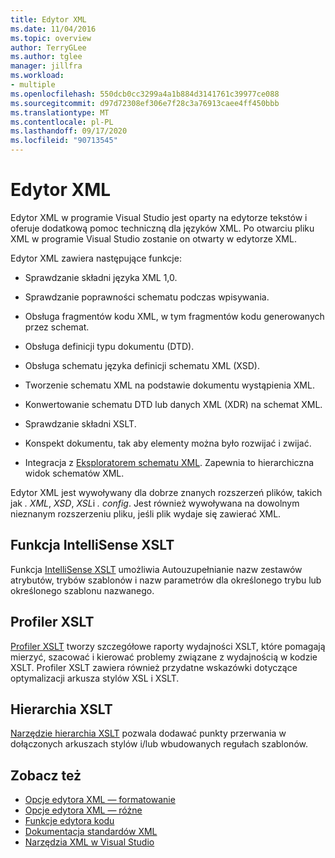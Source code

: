 ```yaml
---
title: Edytor XML
ms.date: 11/04/2016
ms.topic: overview
author: TerryGLee
ms.author: tglee
manager: jillfra
ms.workload:
- multiple
ms.openlocfilehash: 550dcb0cc3299a4a1b884d3141761c39977ce088
ms.sourcegitcommit: d97d72308ef306e7f28c3a76913caee4ff450bbb
ms.translationtype: MT
ms.contentlocale: pl-PL
ms.lasthandoff: 09/17/2020
ms.locfileid: "90713545"
---
```

# <a name="xml-editor"></a>Edytor XML

Edytor XML w programie Visual Studio jest oparty na edytorze tekstów i oferuje dodatkową pomoc techniczną dla języków XML. Po otwarciu pliku XML w programie Visual Studio zostanie on otwarty w edytorze XML.

Edytor XML zawiera następujące funkcje:

- Sprawdzanie składni języka XML 1,0.

- Sprawdzanie poprawności schematu podczas wpisywania.

- Obsługa fragmentów kodu XML, w tym fragmentów kodu generowanych przez schemat.

- Obsługa definicji typu dokumentu (DTD).

- Obsługa schematu języka definicji schematu XML (XSD).

- Tworzenie schematu XML na podstawie dokumentu wystąpienia XML.

- Konwertowanie schematu DTD lub danych XML (XDR) na schemat XML.

- Sprawdzanie składni XSLT.

- Konspekt dokumentu, tak aby elementy można było rozwijać i zwijać.

- Integracja z [Eksploratorem schematu XML](../xml-tools/xml-schema-explorer.md). Zapewnia to hierarchiczna widok schematów XML.

Edytor XML jest wywoływany dla dobrze znanych rozszerzeń plików, takich jak *. XML*, *XSD*, *XSL*i *. config*. Jest również wywoływana na dowolnym nieznanym rozszerzeniu pliku, jeśli plik wydaje się zawierać XML.

## <a name="xslt-intellisense"></a>Funkcja IntelliSense XSLT

Funkcja [IntelliSense XSLT](../xml-tools/xml-editor-intellisense-features.md) umożliwia Autouzupełnianie nazw zestawów atrybutów, trybów szablonów i nazw parametrów dla określonego trybu lub określonego szablonu nazwanego.

## <a name="xslt-profiler"></a>Profiler XSLT

[Profiler XSLT](../xml-tools/xslt-profiler.md) tworzy szczegółowe raporty wydajności XSLT, które pomagają mierzyć, szacować i kierować problemy związane z wydajnością w kodzie XSLT. Profiler XSLT zawiera również przydatne wskazówki dotyczące optymalizacji arkusza stylów XSL i XSLT.

## <a name="xslt-hierarchy"></a>Hierarchia XSLT

[Narzędzie hierarchia XSLT](../xml-tools/walkthrough-using-xslt-hierarchy.md) pozwala dodawać punkty przerwania w dołączonych arkuszach stylów i/lub wbudowanych regułach szablonów.

## <a name="see-also"></a>Zobacz też

- [Opcje edytora XML — formatowanie](../ide/reference/options-text-editor-xml-formatting.md)
- [Opcje edytora XML — różne](../ide/reference/options-text-editor-xml-miscellaneous.md)
- [Funkcje edytora kodu](../ide/writing-code-in-the-code-and-text-editor.md)
- [Dokumentacja standardów XML](/previous-versions/dotnet/netframework-4.0/ms256177(v=vs.100))
- [Narzędzia XML w Visual Studio](../xml-tools/xml-tools-in-visual-studio.md)